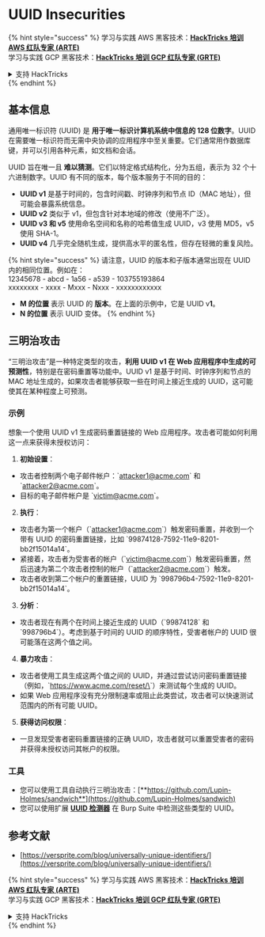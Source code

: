 # UUID Insecurities

{% hint style="success" %}
学习与实践 AWS 黑客技术：<img src="/.gitbook/assets/arte.png" alt="" data-size="line">[**HackTricks 培训 AWS 红队专家 (ARTE)**](https://training.hacktricks.xyz/courses/arte)<img src="/.gitbook/assets/arte.png" alt="" data-size="line">\
学习与实践 GCP 黑客技术：<img src="/.gitbook/assets/grte.png" alt="" data-size="line">[**HackTricks 培训 GCP 红队专家 (GRTE)**<img src="/.gitbook/assets/grte.png" alt="" data-size="line">](https://training.hacktricks.xyz/courses/grte)

<details>

<summary>支持 HackTricks</summary>

* 查看 [**订阅计划**](https://github.com/sponsors/carlospolop)!
* **加入** 💬 [**Discord 群组**](https://discord.gg/hRep4RUj7f) 或 [**Telegram 群组**](https://t.me/peass) 或 **在** **Twitter** 🐦 [**@hacktricks\_live**](https://twitter.com/hacktricks\_live)** 上关注我们。**
* **通过向** [**HackTricks**](https://github.com/carlospolop/hacktricks) 和 [**HackTricks Cloud**](https://github.com/carlospolop/hacktricks-cloud) GitHub 仓库提交 PR 来分享黑客技巧。

</details>
{% endhint %}

## 基本信息

通用唯一标识符 (UUID) 是 **用于唯一标识计算机系统中信息的 128 位数字**。UUID 在需要唯一标识符而无需中央协调的应用程序中至关重要。它们通常用作数据库键，并可以引用各种元素，如文档和会话。

UUID 旨在唯一且 **难以猜测**。它们以特定格式结构化，分为五组，表示为 32 个十六进制数字。UUID 有不同的版本，每个版本服务于不同的目的：

* **UUID v1** 是基于时间的，包含时间戳、时钟序列和节点 ID（MAC 地址），但可能会暴露系统信息。
* **UUID v2** 类似于 v1，但包含针对本地域的修改（使用不广泛）。
* **UUID v3 和 v5** 使用命名空间和名称的哈希值生成 UUID，v3 使用 MD5，v5 使用 SHA-1。
* **UUID v4** 几乎完全随机生成，提供高水平的匿名性，但存在轻微的重复风险。

{% hint style="success" %}
请注意，UUID 的版本和子版本通常出现在 UUID 内的相同位置。例如在：\
12345678 - abcd - 1a56 - a539 - 103755193864\
xxxxxxxx  - xxxx - Mxxx - Nxxx - xxxxxxxxxxxx

* **M 的位置** 表示 UUID 的 **版本**。在上面的示例中，它是 UUID v**1**。
* **N 的位置** 表示 UUID 变体。
{% endhint %}

## 三明治攻击

“三明治攻击”是一种特定类型的攻击，**利用 UUID v1 在 Web 应用程序中生成的可预测性**，特别是在密码重置等功能中。UUID v1 是基于时间、时钟序列和节点的 MAC 地址生成的，如果攻击者能够获取一些在时间上接近生成的 UUID，这可能使其在某种程度上可预测。

### 示例

想象一个使用 UUID v1 生成密码重置链接的 Web 应用程序。攻击者可能如何利用这一点来获得未授权访问：

1. **初始设置**：

* 攻击者控制两个电子邮件帐户：\`attacker1@acme.com\` 和 \`attacker2@acme.com\`。
* 目标的电子邮件帐户是 \`victim@acme.com\`。

2. **执行**：

* 攻击者为第一个帐户（\`attacker1@acme.com\`）触发密码重置，并收到一个带有 UUID 的密码重置链接，比如 \`99874128-7592-11e9-8201-bb2f15014a14\`。
* 紧接着，攻击者为受害者的帐户（\`victim@acme.com\`）触发密码重置，然后迅速为第二个攻击者控制的帐户（\`attacker2@acme.com\`）触发。
* 攻击者收到第二个帐户的重置链接，UUID 为 \`998796b4-7592-11e9-8201-bb2f15014a14\`。

3. **分析**：

* 攻击者现在有两个在时间上接近生成的 UUID（\`99874128\` 和 \`998796b4\`）。考虑到基于时间的 UUID 的顺序特性，受害者帐户的 UUID 很可能落在这两个值之间。

4. **暴力攻击**：

* 攻击者使用工具生成这两个值之间的 UUID，并通过尝试访问密码重置链接（例如，\`https://www.acme.com/reset/\<generated-UUID>\`）来测试每个生成的 UUID。
* 如果 Web 应用程序没有充分限制速率或阻止此类尝试，攻击者可以快速测试范围内的所有可能 UUID。

5. **获得访问权限**：

* 一旦发现受害者密码重置链接的正确 UUID，攻击者就可以重置受害者的密码并获得未授权访问其帐户的权限。

### 工具

* 您可以使用工具自动执行三明治攻击：[**https://github.com/Lupin-Holmes/sandwich**](https://github.com/Lupin-Holmes/sandwich)
* 您可以使用扩展 [**UUID 检测器**](https://portswigger.net/bappstore/65f32f209a72480ea5f1a0dac4f38248) 在 Burp Suite 中检测这些类型的 UUID。

## 参考文献

* [https://versprite.com/blog/universally-unique-identifiers/](https://versprite.com/blog/universally-unique-identifiers/)

{% hint style="success" %}
学习与实践 AWS 黑客技术：<img src="/.gitbook/assets/arte.png" alt="" data-size="line">[**HackTricks 培训 AWS 红队专家 (ARTE)**](https://training.hacktricks.xyz/courses/arte)<img src="/.gitbook/assets/arte.png" alt="" data-size="line">\
学习与实践 GCP 黑客技术：<img src="/.gitbook/assets/grte.png" alt="" data-size="line">[**HackTricks 培训 GCP 红队专家 (GRTE)**<img src="/.gitbook/assets/grte.png" alt="" data-size="line">](https://training.hacktricks.xyz/courses/grte)

<details>

<summary>支持 HackTricks</summary>

* 查看 [**订阅计划**](https://github.com/sponsors/carlospolop)!
* **加入** 💬 [**Discord 群组**](https://discord.gg/hRep4RUj7f) 或 [**Telegram 群组**](https://t.me/peass) 或 **在** **Twitter** 🐦 [**@hacktricks\_live**](https://twitter.com/hacktricks\_live)** 上关注我们。**
* **通过向** [**HackTricks**](https://github.com/carlospolop/hacktricks) 和 [**HackTricks Cloud**](https://github.com/carlospolop/hacktricks-cloud) GitHub 仓库提交 PR 来分享黑客技巧。

</details>
{% endhint %}
